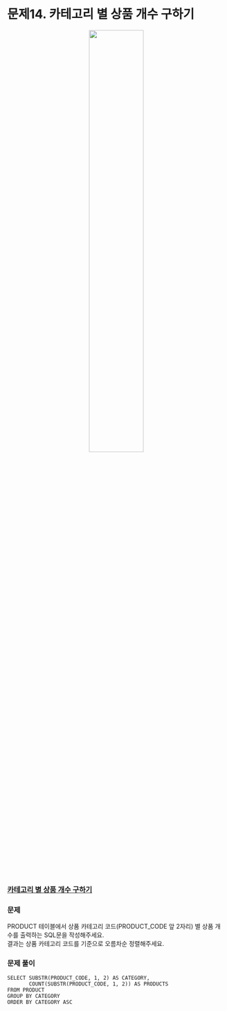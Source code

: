 # 문제14. 카테고리 별 상품 개수 구하기
<center><img src="https://user-images.githubusercontent.com/77037338/210046724-5f984c66-80c3-4c70-9fdc-32371e86c30c.png" width="50%" height="50%"></center>

### [카테고리 별 상품 개수 구하기](https://school.programmers.co.kr/learn/courses/30/lessons/131529)

### 문제
PRODUCT 테이블에서 상품 카테고리 코드(PRODUCT_CODE 앞 2자리) 별 상품 개수를 출력하는 SQL문을 작성해주세요. <br>
결과는 상품 카테고리 코드를 기준으로 오름차순 정렬해주세요.<br>

### 문제 풀이
```Mysql
SELECT SUBSTR(PRODUCT_CODE, 1, 2) AS CATEGORY, 
       COUNT(SUBSTR(PRODUCT_CODE, 1, 2)) AS PRODUCTS
FROM PRODUCT
GROUP BY CATEGORY
ORDER BY CATEGORY ASC
```
